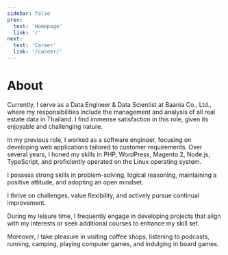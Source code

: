 ```yaml
---
sidebar: false
prev:
  text: 'Homepage'
  link: '/'
next:
  text: 'Career'
  link: '/career/'
---
```

# About

Currently, I serve as a Data Engineer & Data Scientist at Baania Co., Ltd., where my responsibilities include the management and analysis of all real estate data in Thailand. I find immense satisfaction in this role, given its enjoyable and challenging nature.

In my previous role, I worked as a software engineer, focusing on developing web applications tailored to customer requirements. Over several years, I honed my skills in PHP, WordPress, Magento 2, Node.js, TypeScript, and proficiently operated on the Linux operating system.

I possess strong skills in problem-solving, logical reasoning, maintaining a positive attitude, and adopting an open mindset. 

I thrive on challenges, value flexibility, and actively pursue continual improvement.

During my leisure time, I frequently engage in developing projects that align with my interests or seek additional courses to enhance my skill set. 

Moreover, I take pleasure in visiting coffee shops, listening to podcasts, running, camping, playing computer games, and indulging in board games.
